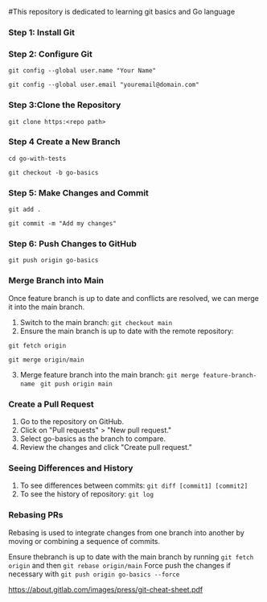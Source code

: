 #This repository is dedicated to learning git basics and Go language

### Step 1: Install Git
### Step 2: Configure Git
`git config --global user.name "Your Name" `

`git config --global user.email "youremail@domain.com" `

### Step 3:Clone the Repository
`git clone https:<repo path>`

### Step 4 Create a New Branch

`cd go-with-tests `

`git checkout -b go-basics`

### Step 5: Make Changes and Commit
`git add . `

` git commit -m "Add my changes" `

### Step 6: Push Changes to GitHub
`git push origin go-basics `

### Merge Branch into Main
Once feature branch is up to date and conflicts are resolved, we can merge it into the main branch.

1. Switch to the main branch: `git checkout main`
2. Ensure the main branch is up to date with the remote repository:

`git fetch origin`

`git merge origin/main`

3. Merge feature branch into the main branch: `git merge feature-branch-name` ` git push origin main`

### Create a Pull Request

1. Go to the repository on GitHub.
2. Click on "Pull requests" > "New pull request."
3. Select go-basics as the branch to compare.
4. Review the changes and click "Create pull request."

### Seeing Differences and History
1. To see differences between commits:  `git diff [commit1] [commit2]`
2. To see the history of repository:  `git log `

### Rebasing PRs
Rebasing is used to integrate changes from one branch into another by moving or combining a sequence of commits.

Ensure thebranch is up to date with the main branch by running `git fetch origin` and then `git rebase origin/main`
Force push the changes if necessary with `git push origin go-basics --force`

https://about.gitlab.com/images/press/git-cheat-sheet.pdf







